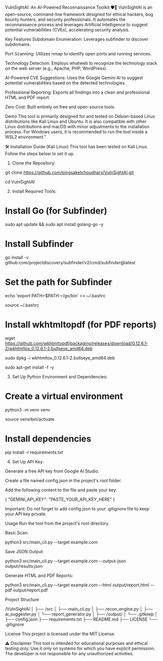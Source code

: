 VulnSightAI: An AI-Powered Reconnaissance Toolkit 🛡️🤖
VulnSightAI is an open-source, command-line framework designed for ethical hackers, bug bounty hunters, and security professionals. It automates the reconnaissance process and leverages Artificial Intelligence to suggest potential vulnerabilities (CVEs), accelerating security analysis.

Key Features
Subdomain Enumeration: Leverages subfinder to discover subdomains.

Port Scanning: Utilizes nmap to identify open ports and running services.

Technology Detection: Employs whatweb to recognize the technology stack on the web server (e.g., Apache, PHP, WordPress).

 AI-Powered CVE Suggestions: Uses the Google Gemini AI to suggest potential vulnerabilities based on the detected technologies.

 Professional Reporting: Exports all findings into a clean and professional HTML and PDF report.

Zero Cost: Built entirely on free and open-source tools.

 Demo
This tool is primarily designed for and tested on Debian-based Linux distributions like Kali Linux and Ubuntu. It is also compatible with other Linux distributions and macOS with minor adjustments to the installation process. For Windows users, it is recommended to run the tool inside a WSL2 environment."

🛠️ Installation Guide (Kali Linux)
This tool has been tested on Kali Linux. Follow the steps below to set it up.

1. Clone the Repository:

git clone https://github.com/pingsaketchoudhary/VulnSightAI.git

cd VulnSightAI

2. Install Required Tools:

# Install Go (for Subfinder)
sudo apt update && sudo apt install golang-go -y

# Install Subfinder
go install -v github.com/projectdiscovery/subfinder/v2/cmd/subfinder@latest

# Set the path for Subfinder
echo 'export PATH=$PATH:~/go/bin' >> ~/.bashrc

source ~/.bashrc

# Install wkhtmltopdf (for PDF reports)
wget https://github.com/wkhtmltopdf/packaging/releases/download/0.12.6.1-2/wkhtmltox_0.12.6.1-2.bullseye_amd64.deb

sudo dpkg -i wkhtmltox_0.12.6.1-2.bullseye_amd64.deb

sudo apt-get install -f -y

3. Set Up Python Environment and Dependencies:

# Create a virtual environment
python3 -m venv venv

source venv/bin/activate

# Install dependencies
pip install -r requirements.txt

4. Set Up API Key:

Generate a free API key from Google AI Studio.

Create a file named config.json in the project's root folder.

Add the following content to the file and paste your key:

{
  "GEMINI_API_KEY": "PASTE_YOUR_API_KEY_HERE"
}

Important: Do not forget to add config.json to your .gitignore file to keep your API key private.

 Usage
Run the tool from the project's root directory.

Basic Scan:

python3 src/main_cli.py --target example.com

Save JSON Output:

python3 src/main_cli.py --target example.com --output-json output/results.json

Generate HTML and PDF Reports:

python3 src/main_cli.py --target example.com --html output/report.html --pdf output/report.pdf

 Project Structure
 
/VulnSightAI
│
├── /src
│   ├── main_cli.py
│   ├── recon_engine.py
│   ├── ai_suggester.py
│   └── report_generator.py
│
├── /output/
│   └── .gitkeep
│
├── config.json
├── requirements.txt
├── README.md
├── LICENSE
└── .gitignore

 License
This project is licensed under the MIT License.

⚠️ Disclaimer
This tool is intended for educational purposes and ethical testing only. Use it only on systems for which you have explicit permission. The developer is not responsible for any unauthorized activities.
